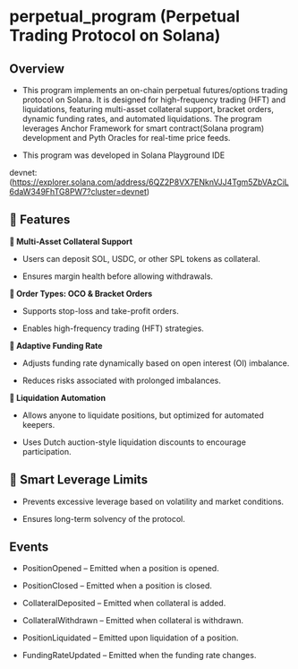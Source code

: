 # perpetual_program (Perpetual Trading Protocol on Solana)



## Overview

- This program implements an on-chain perpetual futures/options trading protocol on Solana. It is designed for high-frequency trading (HFT) and liquidations, featuring multi-asset collateral support, bracket orders, dynamic funding rates, and automated liquidations. The program leverages Anchor Framework for smart contract(Solana program) development and Pyth Oracles for real-time price feeds.

- This program was developed in Solana Playground IDE

devnet:(https://explorer.solana.com/address/6QZ2P8VX7ENknVJJ4Tgm5ZbVAzCiL6daW349FhTG8PW7?cluster=devnet)


## 🚀 Features

**🔹 Multi-Asset Collateral Support**

- Users can deposit SOL, USDC, or other SPL tokens as collateral.

- Ensures margin health before allowing withdrawals.

**🔹 Order Types: OCO & Bracket Orders**

- Supports stop-loss and take-profit orders.

- Enables high-frequency trading (HFT) strategies.

**🔹 Adaptive Funding Rate**

- Adjusts funding rate dynamically based on open interest (OI) imbalance.

- Reduces risks associated with prolonged imbalances.

**🔹 Liquidation Automation**

- Allows anyone to liquidate positions, but optimized for automated keepers.

- Uses Dutch auction-style liquidation discounts to encourage participation.

## 🔹 Smart Leverage Limits

- Prevents excessive leverage based on volatility and market conditions.

- Ensures long-term solvency of the protocol.

## Events

- PositionOpened – Emitted when a position is opened.

- PositionClosed – Emitted when a position is closed.

- CollateralDeposited – Emitted when collateral is added.

- CollateralWithdrawn – Emitted when collateral is withdrawn.

- PositionLiquidated – Emitted upon liquidation of a position.

- FundingRateUpdated – Emitted when the funding rate changes.

